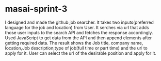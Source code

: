# masai-sprint-3
I designed and made the github job searcher.
It takes two inputs(preferred language for the job and location) from User.
It serches via url that adds those user inputs to the search API and fetches the response accordingly.
Used JavaScript to get data from the API and then append elements after  getting required data.
The result shows the Job title, company name, location,Job description,type of job(full time or part time)
and the url to apply for it.
User can select the url of the desirable position and apply for it.
